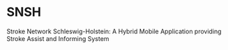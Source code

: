 # SNSH
Stroke Network Schleswig-Holstein: A Hybrid Mobile Application providing Stroke Assist and Informing System
